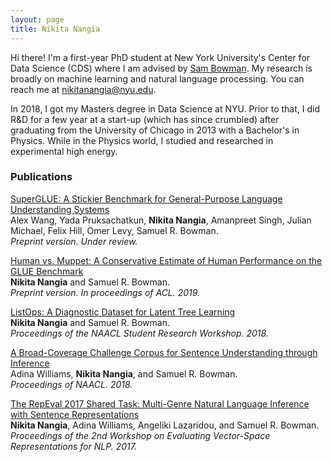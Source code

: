 ```yaml
---
layout: page
title: Nikita Nangia 
---
```


[//]: # "Hi there! I'm a first-year PhD student at New York University where I am advised by [Sam Bowman](https://www.nyu.edu/projects/bowman/). I am a member of the [Machine Learning for Language Lab (ML<sup>2</sup>)](https://wp.nyu.edu/ml2/). You can reach me at <nikitanangia@nyu.edu>."

Hi there! I'm a first-year PhD student at New York University's Center for Data Science (CDS) where I am advised by [Sam Bowman](https://www.nyu.edu/projects/bowman/). My research is broadly on machine learning and natural language processing. You can reach me at <nikitanangia@nyu.edu>.

In 2018, I got my Masters degree in Data Science at NYU. Prior to that, I did R&D for a few year at a start-up (which has since crumbled) after graduating from the University of Chicago in 2013 with a Bachelor's in Physics. While in the Physics world, I studied and researched in experimental high energy.

### Publications
[SuperGLUE: A Stickier Benchmark for General-Purpose Language Understanding Systems](https://arxiv.org/pdf/1905.00537.pdf)  
Alex Wang, Yada Pruksachatkun, <strong>Nikita Nangia</strong>, Amanpreet Singh, Julian Michael, Felix Hill, Omer Levy, Samuel R. Bowman.  
_Preprint version. Under review._

[Human vs. Muppet: A Conservative Estimate of Human Performance on the GLUE Benchmark](https://woollysocks.github.io/assets/GLUE_Human_Baseline.pdf)  
<strong>Nikita Nangia</strong> and Samuel R. Bowman.  
_Preprint version. In proceedings of ACL. 2019._

[ListOps: A Diagnostic Dataset for Latent Tree Learning](https://arxiv.org/pdf/1804.06028.pdf)  
<strong>Nikita Nangia</strong> and Samuel R. Bowman.  
_Proceedings of the NAACL Student Research Workshop. 2018._  

[A Broad-Coverage Challenge Corpus for Sentence Understanding through Inference](https://arxiv.org/pdf/1704.05426.pdf)  
Adina Williams, <strong>Nikita Nangia</strong>, and Samuel R. Bowman.    
_Proceedings of NAACL. 2018._

[The RepEval 2017 Shared Task: Multi-Genre Natural Language Inference with Sentence Representations](https://arxiv.org/pdf/1707.08172.pdf)  
<strong>Nikita Nangia</strong>, Adina Williams, Angeliki Lazaridou, and Samuel R. Bowman.  
_Proceedings of the 2nd Workshop on Evaluating Vector-Space Representations for NLP. 2017._
